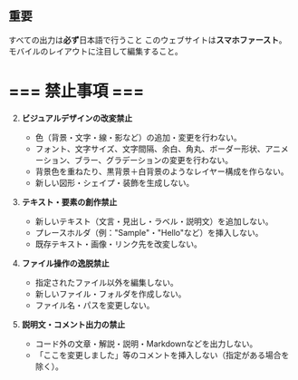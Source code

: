 ## 重要
 すべての出力は**必ず**日本語で行うこと
 このウェブサイトは**スマホファースト**。モバイルのレイアウトに注目して編集すること。
 
 # === 禁止事項 ===

2. **ビジュアルデザインの改変禁止**
   - 色（背景・文字・線・影など）の追加・変更を行わない。
   - フォント、文字サイズ、文字間隔、余白、角丸、ボーダー形状、アニメーション、ブラー、グラデーションの変更を行わない。
   - 背景色を重ねたり、黒背景＋白背景のようなレイヤー構成を作らない。
   - 新しい図形・シェイプ・装飾を生成しない。

3. **テキスト・要素の創作禁止**
   - 新しいテキスト（文言・見出し・ラベル・説明文）を追加しない。
   - プレースホルダ（例："Sample"・"Hello"など）を挿入しない。
   - 既存テキスト・画像・リンク先を改変しない。


5. **ファイル操作の逸脱禁止**
   - 指定されたファイル以外を編集しない。
   - 新しいファイル・フォルダを作成しない。
   - ファイル名・パスを変更しない。

6. **説明文・コメント出力の禁止**
   - コード外の文章・解説・説明・Markdownなどを出力しない。
   - 「ここを変更しました」等のコメントを挿入しない（指定がある場合を除く）。

